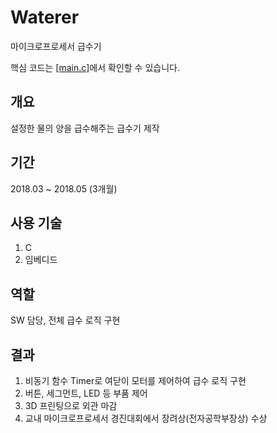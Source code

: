 # Waterer
마이크로프로세서 급수기

핵심 코드는 [[main.c]](https://github.com/ymh1995s/Waterer/blob/master/src/main.c)에서 확인할 수 있습니다.

## 개요
설정한 물의 양을 급수해주는 급수기 제작

## 기간
2018.03 ~ 2018.05 (3개월)

## 사용 기술
1. C
2. 임베디드

## 역할
SW 담당, 전체 급수 로직 구현

## 결과
1. 비동기 함수 Timer로 여닫이 모터를 제어하여 급수 로직 구현
2. 버튼, 세그먼트, LED 등 부품 제어
3. 3D 프린팅으로 외관 마감
4. 교내 마이크로프로세서 경진대회에서 장려상(전자공학부장상) 수상
